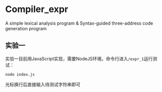 # Compiler_expr
A simple lexical analysis program &amp; Syntax-guided three-address code generation program

## 实验一

实验一目前用JavaScript实现，需要NodeJS环境，命令行进入`/expr_1`运行测试：

`node index.js`

光标换行后直接输入待测试字符串即可

